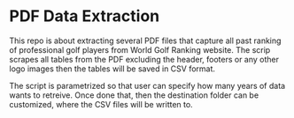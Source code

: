 # PDF Data Extraction

This repo is about extracting several PDF files that capture all past ranking of professional golf players from World Golf Ranking website. The scrip scrapes all tables from the PDF excluding the header, footers or any other logo images then the tables will be saved in CSV format.

The script is parametrized so that user can specify how many years of data wants to retreive. Once done that, then the destination folder can be customized, where the CSV files will be written to.